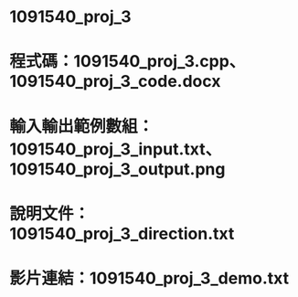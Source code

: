 # 1091540_proj_3
# 程式碼：1091540_proj_3.cpp、1091540_proj_3_code.docx
# 輸入輸出範例數組：1091540_proj_3_input.txt、1091540_proj_3_output.png
# 說明文件：1091540_proj_3_direction.txt
# 影片連結：1091540_proj_3_demo.txt
